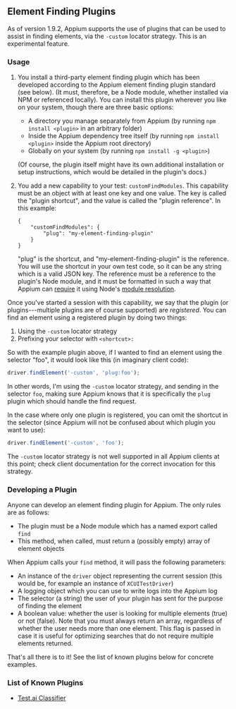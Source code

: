 ## Element Finding Plugins

As of version 1.9.2, Appium supports the use of plugins that can be used to assist in finding elements, via the `-custom` locator strategy. This is an experimental feature.

### Usage

1. You install a third-party element finding plugin which has been developed according to the Appium element finding plugin standard (see below). (It must, therefore, be a Node module, whether installed via NPM or referenced locally). You can install this plugin wherever you like on your system, though there are three basic options:
    * A directory you manage separately from Appium (by running `npm install <plugin>` in an arbitrary folder)
    * Inside the Appium dependency tree itself (by running `npm install <plugin>` inside the Appium root directory)
    * Globally on your system (by running `npm install -g <plugin>`)

    (Of course, the plugin itself might have its own additional installation or setup instructions, which would be detailed in the plugin's docs.)

2. You add a new capability to your test: `customFindModules`. This capability must be an object with at least one key and one value. The key is called the "plugin shortcut", and the value is called the "plugin reference". In this example:

    ```
    {
        "customFindModules": {
            "plug": "my-element-finding-plugin"
        }
    }
    ```

    "plug" is the shortcut, and "my-element-finding-plugin" is the reference.
    You will use the shortcut in your own test code, so it can be any string
    which is a valid JSON key. The reference must be a reference to the plugin's
    Node module, and it must be formatted in such a way that Appium can
    [require](https://nodejs.org/api/modules.html#modules_require) it using
    Node's [module resolution](https://medium.freecodecamp.org/requiring-modules-in-node-js-everything-you-need-to-know-e7fbd119be8).

Once you've started a session with this capability, we say that the plugin (or plugins---multiple plugins are of course supported) are _registered_. You can find an element using a registered plugin by doing two things:

1. Using the `-custom` locator strategy
2. Prefixing your selector with `<shortcut>:`

So with the example plugin above, if I wanted to find an element using the selector "foo", it would look like this (in imaginary client code):

```js
driver.findElement('-custom', 'plug:foo');
```

In other words, I'm using the `-custom` locator strategy, and sending in the selector `foo`, making sure Appium knows that it is specifically the `plug` plugin which should handle the find request.

In the case where only one plugin is registered, you can omit the shortcut in the selector (since Appium will not be confused about which plugin you want to use):

```js
driver.findElement('-custom', 'foo');
```

The `-custom` locator strategy is not well supported in all Appium clients at this point; check client documentation for the correct invocation for this strategy.

### Developing a Plugin

Anyone can develop an element finding plugin for Appium. The only rules are as follows:

* The plugin must be a Node module which has a named export called `find`
* This method, when called, must return a (possibly empty) array of element objects

When Appium calls your `find` method, it will pass the following parameters:

* An instance of the `driver` object representing the current session (this would be, for example an instance of `XCUITestDriver`)
* A logging object which you can use to write logs into the Appium log
* The selector (a string) the user of your plugin has sent for the purpose of finding the element
* A boolean value: whether the user is looking for multiple elements (true) or not (false). Note that you must always return an array, regardless of whether the user needs more than one element. This flag is passed in case it is useful for optimizing searches that do not require multiple elements returned.

That's all there is to it! See the list of known plugins below for concrete examples.


### List of Known Plugins

* [Test.ai Classifier](https://github.com/testdotai/appium-classifier-plugin)
